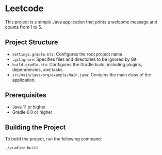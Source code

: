 # Leetcode

This project is a simple Java application that prints a welcome message and counts from 1 to 5.

## Project Structure

- `settings.gradle.kts`: Configures the root project name.
- `.gitignore`: Specifies files and directories to be ignored by Git.
- `build.gradle.kts`: Configures the Gradle build, including plugins, dependencies, and tasks.
- `src/main/java/org/example/Main.java`: Contains the main class of the application.

## Prerequisites

- Java 11 or higher
- Gradle 6.0 or higher

## Building the Project

To build the project, run the following command:

```sh
./gradlew build
